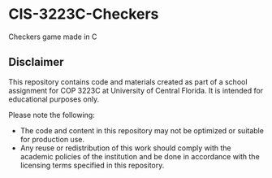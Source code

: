 # CIS-3223C-Checkers
Checkers game made in C

## Disclaimer 
This repository contains code and materials created as part of a school assignment for COP 3223C at University of Central Florida. It is intended for educational purposes only.

Please note the following:
- The code and content in this repository may not be optimized or suitable for production use.
- Any reuse or redistribution of this work should comply with the academic policies of the institution and be done in accordance with the licensing terms specified in this repository.
